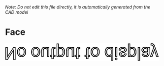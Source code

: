 ###### Note: Do not edit this file directly, it is automatically generated from the CAD model

# Face

![](/project.svg)



 

